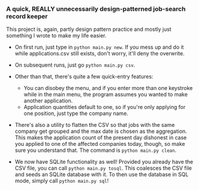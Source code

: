 ### A quick, REALLY unnecessarily design-patterned job-search record keeper

This project is, again, partly design pattern practice and mostly just something I wrote to make my life easier.

- On first run, just type in `python main.py new`. If you mess up and do it while applications.csv still exists, don't worry, it'll deny the overwrite.

- On subsequent runs, just go `python main.py csv`.

- Other than that, there's quite a few quick-entry features:
  - You can disobey the menu, and if you enter more than one keystroke while in the main menu, the program assumes you wanted to make another application.
  - Application quantities default to one, so if you're only applying for one position, just type the company name.

- There's also a utility to flatten the CSV so that jobs with the same company get grouped and the max date is chosen as the aggregation. This makes the application count of the present day dishonest in case you applied to one of the affected companies today, though, so make sure you understand that. The command is `python main.py clean`.

- We now have SQLite functionality as well! Provided you already have the CSV file, you can call `python main.py tosql`. This coalesces the CSV file and seeds an SQLite database with it. To then use the database in SQL mode, simply call `python main.py sql`!